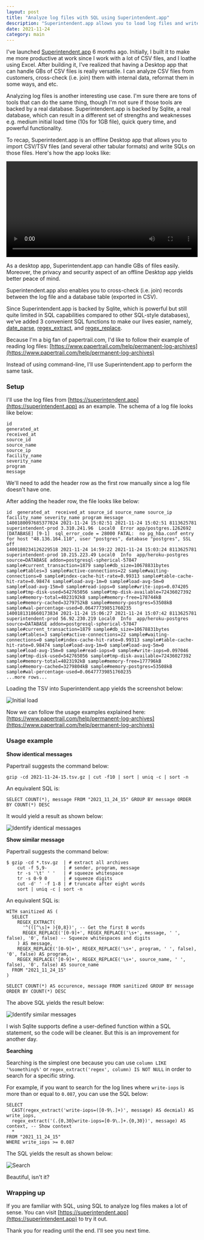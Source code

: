 ```yaml
---
layout: post
title: "Analyze log files with SQL using Superintendent.app"
description: "Superintendent.app allows you to load log files and write SQL on them. This post shows a couple basic examples how we analyze log files with SQL."
date: 2021-11-24
category: main
---
```


I've launched [Superintendent.app](https://superintendent.app) 6 months ago. Initially, I built it to make me more productive at work since I work with
a lot of CSV files, and I loathe using Excel. After building it, I've realized that having a Desktop app that can handle GBs of
CSV files is really versatile. I can analyze CSV files from customers, cross-check (i.e. join) them with internal data, reformat them in 
some ways, and etc.

Analyzing log files is another interesting use case. I'm sure there are tons of tools that can do the same thing, though I'm not sure
if those tools are backed by a real database. Superintendent.app is backed by Sqlite, a real database, which can result in a different
set of strengths and weaknesses e.g. medium initial load time (10s for 1GB file), quick query time, and powerful functionality.

To recap, Superintedent.app is an offline Desktop app that allows you to import CSV/TSV files (and several other tabular formats) and 
write SQLs on those files. Here's how the app looks like:

<video width="100%" controls>
    <source src="/assets/img/analyze-log/superintendent_v1_1_0.mp4" type="video/mp4" />
</video>

As a desktop app, Superintendent.app can handle GBs of files easily. Moreover, the privacy and security aspect of an offline 
Desktop app yields better peace of mind.

Superintendent.app also enables you to cross-check (i.e. join) records between the log file and a database table (exported in CSV).

Since Superintendent.app is backed by Sqlite, which is powerful but still quite limited in SQL capabilities compared to other SQL-style databases), 
we've added 3 convenient SQL functions to make our lives easier, namely, [date_parse](https://docs.superintendent.app/functions/date-parse), 
[regex_extract](https://docs.superintendent.app/functions/regex-extract), and [regex_replace](https://docs.superintendent.app/functions/regex-replace).

Because I'm a big fan of papertrail.com, I'd like to follow their example of reading log files: [https://www.papertrail.com/help/permanent-log-archives](https://www.papertrail.com/help/permanent-log-archives)

Instead of using command-line, I'll use Superintendent.app to perform the same task.

### Setup

I'll use the log files from [https://superintendent.app](https://superintendent.app) as an example. The schema of a log file looks like below:

```
id
generated_at
received_at
source_id
source_name
source_ip
facility_name
severity_name
program
message
```

We'll need to add the header row as the first row manually since a log file doesn't have one.

After adding the header row, the file looks like below:

```
id  generated_at  received_at source_id source_name source_ip facility_name severity_name program message
1400180097685377024 2021-11-24 15:02:51 2021-11-24 15:02:51 8113625781  superintendent-prod 3.310.241.96  Local0  Error app/postgres.1262692  [DATABASE] [9-1]  sql_error_code = 28000 FATAL:  no pg_hba.conf entry for host "48.136.164.110", user "postgres", database "postgres", SSL off
1400180234126229518 2021-11-24 14:59:22 2021-11-24 15:03:24 8113625781  superintendent-prod 10.215.223.49 Local0  Info  app/heroku-postgres source=DATABASE addon=postgresql-spherical-57847 sample#current_transaction=1879 sample#db_size=10678831bytes sample#tables=3 sample#active-connections=22 sample#waiting-connections=0 sample#index-cache-hit-rate=0.99313 sample#table-cache-hit-rate=0.98474 sample#load-avg-1m=0 sample#load-avg-5m=0 sample#load-avg-15m=0 sample#read-iops=0 sample#write-iops=0.074205 sample#tmp-disk-used=542765056 sample#tmp-disk-available=72436027392 sample#memory-total=4023192kB sample#memory-free=178744kB sample#memory-cached=3279752kB sample#memory-postgres=53508kB sample#wal-percentage-used=0.06477739851760235
1400181318660173834 2021-11-24 15:06:27 2021-11-24 15:07:42 8113625781  superintendent-prod 56.92.230.219 Local0  Info  app/heroku-postgres source=DATABASE addon=postgresql-spherical-57847 sample#current_transaction=1879 sample#db_size=10678831bytes sample#tables=3 sample#active-connections=22 sample#waiting-connections=0 sample#index-cache-hit-rate=0.99313 sample#table-cache-hit-rate=0.98474 sample#load-avg-1m=0 sample#load-avg-5m=0 sample#load-avg-15m=0 sample#read-iops=0 sample#write-iops=0.097046 sample#tmp-disk-used=542765056 sample#tmp-disk-available=72436027392 sample#memory-total=4023192kB sample#memory-free=177796kB sample#memory-cached=3279804kB sample#memory-postgres=53508kB sample#wal-percentage-used=0.06477739851760235
...more rows...
```

Loading the TSV into Superintendent.app yields the screenshot below:

![Initial load](/assets/img/analyze-log/analyze-log-first-load.jpg)

Now we can follow the usage examples explained here: [https://www.papertrail.com/help/permanent-log-archives](https://www.papertrail.com/help/permanent-log-archives)

### Usage example

__Show identical messages__

Papertrail suggests the command below:

```
gzip -cd 2021-11-24-15.tsv.gz | cut -f10 | sort | uniq -c | sort -n
```

An equivalent SQL is:

```
SELECT COUNT(*), message FROM "2021_11_24_15" GROUP BY message ORDER BY COUNT(*) DESC
```

It would yield a result as shown below:

![Identify identical messages](/assets/img/analyze-log/analyze-log-identical-message.jpg)

__Show similar message__

Papertrail suggests the command below:

```
$ gzip -cd *.tsv.gz  | # extract all archives
    cut -f 5,9-      | # sender, program, message
    tr -s '\t' ' '   | # squeeze whitespace
    tr -s 0-9 0      | # squeeze digits
    cut -d' ' -f 1-8 | # truncate after eight words
    sort | uniq -c | sort -n
```

An equivalent SQL is:

```
WITH sanitized AS (
  SELECT
    REGEX_EXTRACT(
      '^(([^\s]+ ){0,8})', -- Get the first 8 words
      REGEX_REPLACE('[0-9]+', REGEX_REPLACE('\s+', message, ' ', false), '0', false) -- Squeeze whitespaces and digits
    ) AS message,
    REGEX_REPLACE('[0-9]+', REGEX_REPLACE('\s+', program, ' ', false), '0', false) AS program,
    REGEX_REPLACE('[0-9]+', REGEX_REPLACE('\s+', source_name, ' ', false), '0', false) AS source_name
  FROM "2021_11_24_15"
)

SELECT COUNT(*) AS occurence, message FROM sanitized GROUP BY message ORDER BY COUNT(*) DESC
```

The above SQL yields the result below:

![Identify similar messages](/assets/img/analyze-log/analyze-log-similar-message.jpg)

I wish Sqlite supports define a user-defined function within a SQL statement,
so the code will be cleaner. But this is an improvement for another day.

__Searching__

Searching is the simplest one because you can use `column LIKE '%something%'` or `regex_extract('regex', column) IS NOT NULL` in order to search for a specific string.

For example, if you want to search for the log lines where `write-iops` is more than or equal to `0.087`, you can use the SQL below:

```
SELECT
  CAST(regex_extract('write-iops=([0-9\.]+)', message) AS decmial) AS write_iops,
  regex_extract('(.{0,30}write-iops=[0-9\.]+.{0,30})', message) AS context, -- Show context
  *
FROM "2021_11_24_15"
WHERE write_iops >= 0.087
```

The SQL yields the result as shown below:

![Search](/assets/img/analyze-log/analyze-log-seach.jpg)

Beautiful, isn't it?

### Wrapping up

If you are familiar with SQL, using SQL to analyze log files makes a lot of sense. You can visit [https://superintendent.app](https://superintendent.app) to try it out.

Thank you for reading until the end. I'll see you next time.
